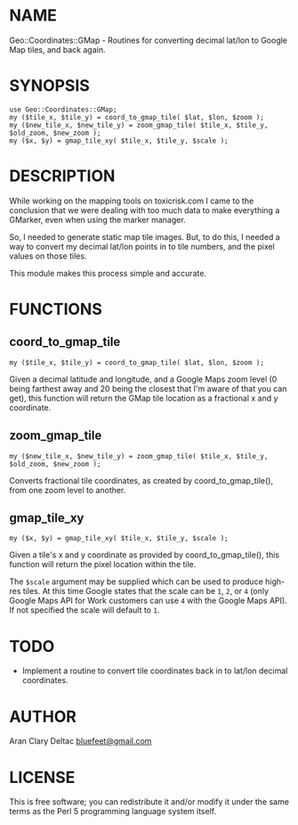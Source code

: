 # NAME

Geo::Coordinates::GMap - Routines for converting decimal lat/lon to Google
Map tiles, and back again.

# SYNOPSIS

    use Geo::Coordinates::GMap;
    my ($tile_x, $tile_y) = coord_to_gmap_tile( $lat, $lon, $zoom );
    my ($new_tile_x, $new_tile_y) = zoom_gmap_tile( $tile_x, $tile_y, $old_zoom, $new_zoom );
    my ($x, $y) = gmap_tile_xy( $tile_x, $tile_y, $scale );

# DESCRIPTION

While working on the mapping tools on toxicrisk.com I came to the conclusion
that we were dealing with too much data to make everything a GMarker, even
when using the marker manager.

So, I needed to generate static map tile images.  But, to do this, I needed a
way to convert my decimal lat/lon points in to tile numbers, and the pixel
values on those tiles.

This module makes this process simple and accurate.

# FUNCTIONS

## coord\_to\_gmap\_tile

    my ($tile_x, $tile_y) = coord_to_gmap_tile( $lat, $lon, $zoom );

Given a decimal latitude and longitude, and a Google Maps zoom level (0 being farthest away
and 20 being the closest that I'm aware of that you can get), this function will return the
GMap tile location as a fractional x and y coordinate.

## zoom\_gmap\_tile

    my ($new_tile_x, $new_tile_y) = zoom_gmap_tile( $tile_x, $tile_y, $old_zoom, $new_zoom );

Converts fractional tile coordinates, as created by coord\_to\_gmap\_tile(), from one
zoom level to another.

## gmap\_tile\_xy

    my ($x, $y) = gmap_tile_xy( $tile_x, $tile_y, $scale );

Given a tile's x and y coordinate as provided by coord\_to\_gmap\_tile(), this function
will return the pixel location within the tile.

The `$scale` argument may be supplied which can be used to produce high-res tiles.
At this time Google states that the scale can be `1`, `2`, or `4` (only Google
Maps API for Work customers can use `4` with the Google Maps API).  If not specified
the scale will default to `1`.

# TODO

- Implement a routine to convert tile coordinates back in to lat/lon decimal
coordinates.

# AUTHOR

Aran Clary Deltac <bluefeet@gmail.com>

# LICENSE

This is free software; you can redistribute it and/or modify it under
the same terms as the Perl 5 programming language system itself.
